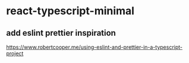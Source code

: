 # react-typescript-minimal

## add eslint prettier inspiration

https://www.robertcooper.me/using-eslint-and-prettier-in-a-typescript-project
